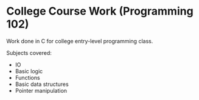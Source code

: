 # College Course Work (Programming 102)

Work done in C for college entry-level programming class.

Subjects covered:
* IO
* Basic logic
* Functions
* Basic data structures
* Pointer manipulation
